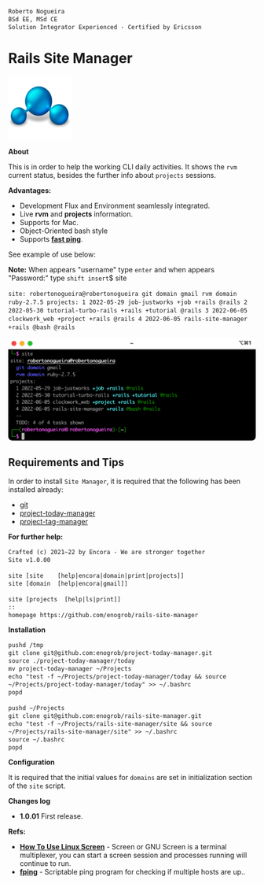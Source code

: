 ```
Roberto Nogueira  
BSd EE, MSd CE
Solution Integrator Experienced - Certified by Ericsson
```

# Rails Site Manager

![project image](images/project.png)

**About**

This is in order to help the working CLI daily activities. It shows the `rvm` current status, besides the further info about `projects` sessions.

**Advantages:**

* Development Flux and Environment seamlessly integrated.
* Live **rvm** and **projects** information.
* Supports for Mac.
* Object-Oriented bash style
* Supports [**fast ping**](https://fping.org).

See example of use below:

**Note:** When appears "username" type `enter` and when appears "Password:" type `shift insert`$ site

`site: robertonogueira@robertonogueira
  git domain gmail
  rvm domain ruby-2.7.5
projects:
  1 2022-05-29 job-justworks +job +rails @rails
  2 2022-05-30 tutorial-turbo-rails +rails +tutorial @rails
  3 2022-06-05 clockwork_web +project +rails @rails
  4 2022-06-05 rails-site-manager +rails @bash @rails`

![](images/screenshot1.png)

## Requirements and Tips

In order to install `Site Manager`, it is required that the following has been installed already:

* [git](https://git-scm.com/book/en/v2/Getting-Started-Installing-Git)
* [project-today-manager](https://github.com/enogrob/project-today-manager)
* [project-tag-manager](https://github.com/enogrob/project-tag-manager)

**For further help:**

```shell
Crafted (c) 2021~22 by Encora - We are stronger together
Site v1.0.00

site [site    [help|encora|domain|print|projects]]
site [domain  [help|encora|gmail]]

site [projects  [help|ls|print]]
::
homepage https://github.com/enogrob/rails-site-manager
```

**Installation**

```shell
pushd /tmp
git clone git@github.com:enogrob/project-today-manager.git
source ./project-today-manager/today
mv project-today-manager ~/Projects
echo "test -f ~/Projects/project-today-manager/today && source ~/Projects/project-today-manager/today" >> ~/.bashrc
popd 

pushd ~/Projects
git clone git@github.com:enogrob/rails-site-manager.git
echo "test -f ~/Projects/rails-site-manager/site && source ~/Projects/rails-site-manager/site" >> ~/.bashrc
source ~/.bashrc
popd
```

**Configuration**

It is required that the initial values for `domains` are set in initialization section of the `site` script.

**Changes log**

* **1.0.01** First release.

**Refs:**

* **[How To Use Linux Screen](https://linuxize.com/tags/screen)** - Screen or GNU Screen is a terminal multiplexer, you can start a screen session and processes running will continue to run.
* **[fping](https://fping.org)** - Scriptable ping program for checking if multiple hosts are up..
